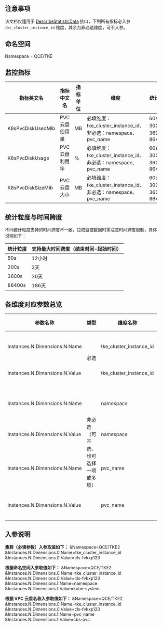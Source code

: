 ## 注意事项

该文档仅适用于 [DescribeStatisticData](https://cloud.tencent.com/document/product/248/51845) 接口，下列所有指标必入参 `tke_cluster_instance_id` 维度，其余为非必选维度，可不入参。

## 命名空间

Namespace = QCE/TKE

## 监控指标

| 指标英文名        | 指标中文名     | 指标单位 | 维度                                                         | 统计粒度                             |
| ----------------- | -------------- | -------- | ------------------------------------------------------------ | ------------------------------------ |
| K8sPvcDiskUsedMib | PVC 云盘使用量 | MB       | 必填维度：tke_cluster_instance_id、<br/>非必选：namespace、pvc_name | 60s、<br>300s、<br>3600s、<br>86400s |
| K8sPvcDiskUsage   | PVC 云盘利用率 | %        | 必填维度：tke_cluster_instance_id、<br/>非必选：namespace、pvc_name | 60s、<br>300s、<br>3600s、<br>86400s |
| K8sPvcDiskSizeMib | PVC 云盘大小   | MB       | 必填维度：tke_cluster_instance_id、<br/>非必选：namespace、pvc_name | 60s、<br>300s、<br>3600s、<br>86400s |



## 统计粒度与时间跨度

不同统计粒度支持的时间跨度不一致，拉取监控数据时需注意时间跨度限制，具体说明如下：

| 统计粒度 | 支持最大时间跨度（结束时间-起始时间） |
| -------- | ------------------------------------- |
| 60s      | 12小时                                |
| 300s     | 3天                                   |
| 3600s    | 30天                                  |
| 86400s   | 186天                                 |

## 各维度对应参数总览

<table>
    <thead>
        <tr>
            <th><span>参数名称</span></th>
            <th><span>类型</span></th>
            <th><span>维度名称</span></th>
            <th><span>维度解释</span></th>
            <th><span>格式</span></th>
        </tr>
    </thead>
    <tbody>
        <tr>
            <td><span>Instances.N.Dimensions.N.Name</span></td>
            <td rowspan="2"><span>必选</span></td>
            <td><span>tke_cluster_instance_id</span></td>
            <td><span>集群的维度名称</span></td>
            <td><span>输入 String 类型维度名称：tke_cluster_instance_id</span></td>
        </tr>
        <tr>
            <td><span>Instances.N.Dimensions.N.Value</span></td>
            <td><span>tke_cluster_instance_id</span></td>
            <td><span>具体集群 ID</span></td>
            <td><span>输入具体集群 ID，例如：cls-fvkxp123</span></td>
        </tr>
        <tr>
            <td><span>Instances.N.Dimensions.N.Name</span></td>
             <td rowspan="6"><span>非必选（可不选，也可选择一项或多项）</span></td>
            <td><span>namespace</span></td>
            <td><span>命名空间的维度名称</span></td>
            <td><span>输入 String 类型维度名称：namespace</span></td>
        </tr>
        <tr>
            <td><span>Instances.N.Dimensions.N.Value</span></td>
            <td><span>namespace</span></td>
            <td><span>具体命名空间</span></td>
            <td><span>输入具体命名空间，例如：kube-system</span></td>
        </tr>
        <tr>
            <td><span>Instances.N.Dimensions.N.Name</span></td>
            <td><span>pvc_name</span></td>
            <td><span>PVC 云盘名称的维度名称</span></td>
            <td><span>输入 String 类型维度名称：pvc_name</span></td>
        </tr>
        <tr>
            <td><span>Instances.N.Dimensions.N.Value</span></td>
            <td><span>pvc_name</span></td>
            <td><span>具体 PVC 云盘名称</span></td>
            <td><span>输入具体 PVC 云盘名称，例如：cbs-pvc</span></td>
        </tr>
    </tbody>
</table>




## 入参说明

**集群（必填参数）入参取值如下：**
&Namespace=QCE/TKE2
&Instances.N.Dimensions.0.Name=tke_cluster_instance_id
&Instances.N.Dimensions.0.Value=cls-fvkxp123

**根据命名空间入参取值如下：**
&Namespace=QCE/TKE2
&Instances.N.Dimensions.0.Name=tke_cluster_instance_id
&Instances.N.Dimensions.0.Value=cls-fvkxp123
&Instances.N.Dimensions.1.Name=namespace
&Instances.N.Dimensions.1.Value=kube-system

**根据 VPC 云盘名称入参取值如下：**
&Namespace=QCE/TKE2
&Instances.N.Dimensions.0.Name=tke_cluster_instance_id
&Instances.N.Dimensions.0.Value=cls-fvkxp123
&Instances.N.Dimensions.1.Name=pvc_name
&Instances.N.Dimensions.1.Value=cbs-pvc


